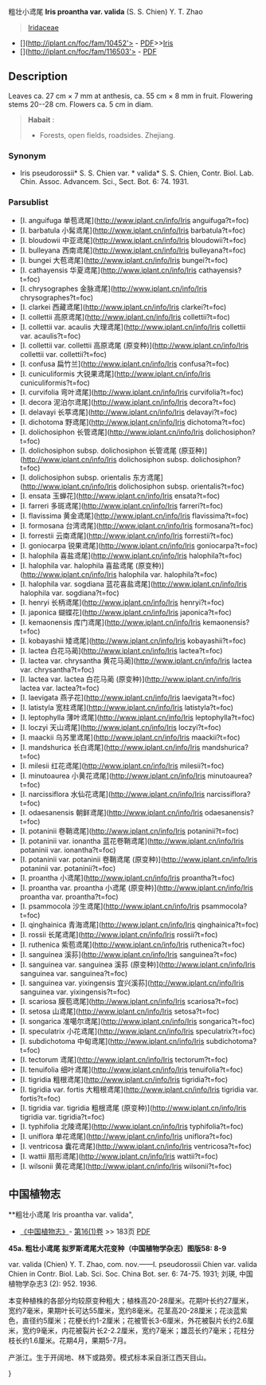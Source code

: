 粗壮小鸢尾 **Iris proantha var. valida** (S. S. Chien) Y. T. Zhao

> [Iridaceae](http://www.iplant.cn/info/Iridaceae?t=foc)
* [](http://iplant.cn/foc/fam/10452'> - [PDF](http://iplant.cn/foc/pdf/Iridaceae.pdf)>>[Iris](http://www.iplant.cn/info/Iris?t=foc)
* [](http://iplant.cn/foc/fam/116503'> - [PDF](http://www.iplant.cn/foc/pdf/Iris.pdf)

## Description

Leaves ca. 27 cm × 7 mm at anthesis, ca. 55 cm × 8 mm in fruit. Flowering stems 20--28 cm. Flowers ca. 5 cm in diam.


> **Habait** : 
>* Forests, open fields, roadsides. Zhejiang.

### Synonym
* Iris pseudorossii* S. S. Chien var. * valida* S. S. Chien, Contr. Biol. Lab. Chin. Assoc. Advancem. Sci., Sect. Bot. 6: 74. 1931.



### Parsublist

* [I.  anguifuga  单苞鸢尾](http://www.iplant.cn/info/Iris anguifuga?t=foc)
* [I.  barbatula  小髯鸢尾](http://www.iplant.cn/info/Iris barbatula?t=foc)
* [I.  bloudowii  中亚鸢尾](http://www.iplant.cn/info/Iris bloudowii?t=foc)
* [I.  bulleyana  西南鸢尾](http://www.iplant.cn/info/Iris bulleyana?t=foc)
* [I.  bungei  大苞鸢尾](http://www.iplant.cn/info/Iris bungei?t=foc)
* [I.  cathayensis  华夏鸢尾](http://www.iplant.cn/info/Iris cathayensis?t=foc)
* [I.  chrysographes  金脉鸢尾](http://www.iplant.cn/info/Iris chrysographes?t=foc)
* [I.  clarkei  西藏鸢尾](http://www.iplant.cn/info/Iris clarkei?t=foc)
* [I.  collettii  高原鸢尾](http://www.iplant.cn/info/Iris collettii?t=foc)
* [I.  collettii var. acaulis  大理鸢尾](http://www.iplant.cn/info/Iris collettii var. acaulis?t=foc)
* [I.  collettii var. collettii  高原鸢尾 (原变种)](http://www.iplant.cn/info/Iris collettii var. collettii?t=foc)
* [I.  confusa  扁竹兰](http://www.iplant.cn/info/Iris confusa?t=foc)
* [I.  cuniculiformis  大锐果鸢尾](http://www.iplant.cn/info/Iris cuniculiformis?t=foc)
* [I.  curvifolia  弯叶鸢尾](http://www.iplant.cn/info/Iris curvifolia?t=foc)
* [I.  decora  泥泊尔鸢尾](http://www.iplant.cn/info/Iris decora?t=foc)
* [I.  delavayi  长葶鸢尾](http://www.iplant.cn/info/Iris delavayi?t=foc)
* [I.  dichotoma  野鸢尾](http://www.iplant.cn/info/Iris dichotoma?t=foc)
* [I.  dolichosiphon  长管鸢尾](http://www.iplant.cn/info/Iris dolichosiphon?t=foc)
* [I.  dolichosiphon subsp. dolichosiphon  长管鸢尾 (原亚种)](http://www.iplant.cn/info/Iris dolichosiphon subsp. dolichosiphon?t=foc)
* [I.  dolichosiphon subsp. orientalis  东方鸢尾](http://www.iplant.cn/info/Iris dolichosiphon subsp. orientalis?t=foc)
* [I.  ensata  玉蝉花](http://www.iplant.cn/info/Iris ensata?t=foc)
* [I.  farreri  多斑鸢尾](http://www.iplant.cn/info/Iris farreri?t=foc)
* [I.  flavissima  黄金鸢尾](http://www.iplant.cn/info/Iris flavissima?t=foc)
* [I.  formosana  台湾鸢尾](http://www.iplant.cn/info/Iris formosana?t=foc)
* [I.  forrestii  云南鸢尾](http://www.iplant.cn/info/Iris forrestii?t=foc)
* [I.  goniocarpa  锐果鸢尾](http://www.iplant.cn/info/Iris goniocarpa?t=foc)
* [I.  halophila  喜盐鸢尾](http://www.iplant.cn/info/Iris halophila?t=foc)
* [I.  halophila var. halophila  喜盐鸢尾 (原变种)](http://www.iplant.cn/info/Iris halophila var. halophila?t=foc)
* [I.  halophila var. sogdiana  蓝花喜盐鸢尾](http://www.iplant.cn/info/Iris halophila var. sogdiana?t=foc)
* [I.  henryi  长柄鸢尾](http://www.iplant.cn/info/Iris henryi?t=foc)
* [I.  japonica  蝴蝶花](http://www.iplant.cn/info/Iris japonica?t=foc)
* [I.  kemaonensis  库门鸢尾](http://www.iplant.cn/info/Iris kemaonensis?t=foc)
* [I.  kobayashii  矮鸢尾](http://www.iplant.cn/info/Iris kobayashii?t=foc)
* [I.  lactea  白花马蔺](http://www.iplant.cn/info/Iris lactea?t=foc)
* [I.  lactea var. chrysantha  黄花马蔺](http://www.iplant.cn/info/Iris lactea var. chrysantha?t=foc)
* [I.  lactea var. lactea  白花马蔺 (原变种)](http://www.iplant.cn/info/Iris lactea var. lactea?t=foc)
* [I.  laevigata  燕子花](http://www.iplant.cn/info/Iris laevigata?t=foc)
* [I.  latistyla  宽柱鸢尾](http://www.iplant.cn/info/Iris latistyla?t=foc)
* [I.  leptophylla  薄叶鸢尾](http://www.iplant.cn/info/Iris leptophylla?t=foc)
* [I.  loczyi  天山鸢尾](http://www.iplant.cn/info/Iris loczyi?t=foc)
* [I.  maackii  乌苏里鸢尾](http://www.iplant.cn/info/Iris maackii?t=foc)
* [I.  mandshurica  长白鸢尾](http://www.iplant.cn/info/Iris mandshurica?t=foc)
* [I.  milesii  红花鸢尾](http://www.iplant.cn/info/Iris milesii?t=foc)
* [I.  minutoaurea  小黄花鸢尾](http://www.iplant.cn/info/Iris minutoaurea?t=foc)
* [I.  narcissiflora  水仙花鸢尾](http://www.iplant.cn/info/Iris narcissiflora?t=foc)
* [I.  odaesanensis  朝鲜鸢尾](http://www.iplant.cn/info/Iris odaesanensis?t=foc)
* [I.  potaninii  卷鞘鸢尾](http://www.iplant.cn/info/Iris potaninii?t=foc)
* [I.  potaninii var. ionantha  蓝花卷鞘鸢尾](http://www.iplant.cn/info/Iris potaninii var. ionantha?t=foc)
* [I.  potaninii var. potaninii  卷鞘鸢尾 (原变种)](http://www.iplant.cn/info/Iris potaninii var. potaninii?t=foc)
* [I.  proantha  小鸢尾](http://www.iplant.cn/info/Iris proantha?t=foc)
* [I.  proantha var. proantha  小鸢尾 (原变种)](http://www.iplant.cn/info/Iris proantha var. proantha?t=foc)
* [I.  psammocola  沙生鸢尾](http://www.iplant.cn/info/Iris psammocola?t=foc)
* [I.  qinghainica  青海鸢尾](http://www.iplant.cn/info/Iris qinghainica?t=foc)
* [I.  rossii  长尾鸢尾](http://www.iplant.cn/info/Iris rossii?t=foc)
* [I.  ruthenica  紫苞鸢尾](http://www.iplant.cn/info/Iris ruthenica?t=foc)
* [I.  sanguinea  溪荪](http://www.iplant.cn/info/Iris sanguinea?t=foc)
* [I.  sanguinea var. sanguinea  溪荪 (原变种)](http://www.iplant.cn/info/Iris sanguinea var. sanguinea?t=foc)
* [I.  sanguinea var. yixingensis  宜兴溪荪](http://www.iplant.cn/info/Iris sanguinea var. yixingensis?t=foc)
* [I.  scariosa  膜苞鸢尾](http://www.iplant.cn/info/Iris scariosa?t=foc)
* [I.  setosa  山鸢尾](http://www.iplant.cn/info/Iris setosa?t=foc)
* [I.  songarica  准噶尔鸢尾](http://www.iplant.cn/info/Iris songarica?t=foc)
* [I.  speculatrix  小花鸢尾](http://www.iplant.cn/info/Iris speculatrix?t=foc)
* [I.  subdichotoma  中甸鸢尾](http://www.iplant.cn/info/Iris subdichotoma?t=foc)
* [I.  tectorum  鸢尾](http://www.iplant.cn/info/Iris tectorum?t=foc)
* [I.  tenuifolia  细叶鸢尾](http://www.iplant.cn/info/Iris tenuifolia?t=foc)
* [I.  tigridia  粗根鸢尾](http://www.iplant.cn/info/Iris tigridia?t=foc)
* [I.  tigridia var. fortis  大粗根鸢尾](http://www.iplant.cn/info/Iris tigridia var. fortis?t=foc)
* [I.  tigridia var. tigridia  粗根鸢尾 (原变种)](http://www.iplant.cn/info/Iris tigridia var. tigridia?t=foc)
* [I.  typhifolia  北陵鸢尾](http://www.iplant.cn/info/Iris typhifolia?t=foc)
* [I.  uniflora  单花鸢尾](http://www.iplant.cn/info/Iris uniflora?t=foc)
* [I.  ventricosa  囊花鸢尾](http://www.iplant.cn/info/Iris ventricosa?t=foc)
* [I.  wattii  扇形鸢尾](http://www.iplant.cn/info/Iris wattii?t=foc)
* [I.  wilsonii  黄花鸢尾](http://www.iplant.cn/info/Iris wilsonii?t=foc)

## 中国植物志



**粗壮小鸢尾 Iris proantha var. valida",



* [《中国植物志》](http://www.iplant.cn/frps)- [第16(1)卷](http://www.iplant.cn/frps/vol/16(1)) >> 183页 [PDF](http://www.iplant.cn/frps/pdf/16(1)/183a.pdf)


**45a. 粗壮小鸢尾 拟罗斯鸢尾大花变种（中国植物学杂志）图版58: 8-9**

var. valida (Chien) Y. T. Zhao, com. nov.——I. pseudorossii Chien var. valida Chien in Contr. Biol. Lab. Sci. Soc. China Bot. ser. 6: 74-75. 1931; 刘瑛, 中国植物学杂志3 (2): 952. 1936.

本变种植株的各部分均较原变种粗大；植株高20-28厘米。花期叶长约27厘米，宽约7毫米，果期叶长可达55厘米，宽约8毫米。花茎高20-28厘米；花淡蓝紫色，直径约5厘米；花梗长约1-2厘米；花被管长3-6厘米，外花被裂片长约2.6厘米，宽约9毫米，内花被裂片长2-2.2厘米，宽约7毫米；雄蕊长约7毫米；花柱分枝长约1.6厘米。花期4月，果期5-7月。

产浙江。生于开阔地、林下或路旁。模式标本采自浙江西天目山。



}